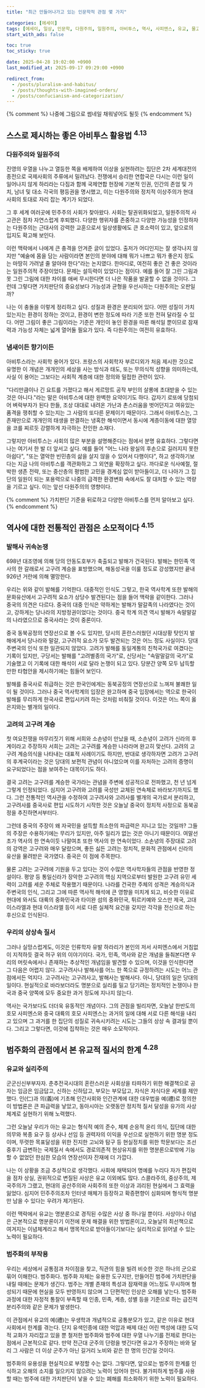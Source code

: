 ```yaml
---
title: "최근 만들어나가고 있는 인문학적 관점 몇 가지"

categories: [에세이]
tags: [에세이, 일상, 인문학, 다원주의, 일원주의, 아비투스, 역사, 사피엔스, 유교, 물고기는 존재하지 않는다]
start_with_ads: false

toc: true
toc_sticky: true

date: 2025-04-28 19:02:00 +0900
last_modified_at: 2025-09-17 09:29:00 +0900

redirect_from:
  - /posts/pluralism-and-habitus/
  - /posts/thoughts-with-imagined-orders/
  - /posts/confucianism-and-categorization/
---
```


{% comment %}
나중에 그림으로 썸네일 채워넣어도 될듯
{% endcomment %}

## **스스로 제시하는 좋은 아비투스 활용법 <sup>4.13</sup>**

### **다원주의와 일원주의**

진영의 우열을 나누고 열등한 쪽을 배제하여 이상을 실현하려는 집단은 2차 세계대전의 종전으로 국제사회의 주류에서 밀려났다. 전쟁에서 승리한 연합국은 다시는 이런 일이 일어나지 않게 하리라는 다짐과 함께 국제연합 헌장에 기본적 인권, 인간의 존엄 및 가치, 남녀 및 대소 각국의 평등권을 명시했고, 이는 다원주의와 정치적 이상주의가 현대 사회의 토대로 자리 잡는 계기가 되었다.

그 후 세계 여러곳에 민주주의 사회가 찾아왔다. 사회는 탈권위화되었고, 일원주의적 사고관은 점차 자연스럽게 후퇴했다. 다양한 행위자를 존중하고 다양한 가능성을 인정하자는 다원주의는 근대사의 강력한 교훈으로서 일상생활에도 큰 호소력이 있고, 앞으로의 입지도 확고해 보인다.

이런 맥락에서 나에게 큰 충격을 안겨준 글이 있었다. 출저가 어디인지는 잘 생각나지 않지만 "예술에 몸을 담는 사람이라면 본인의 분야에 대해 뭐가 나쁘고 뭐가 좋은지 정도는 마땅히 가려낼 줄 알아야 한다"라는 논지였다. 한마디로, 여전히 좋은 건 좋은 것이라는 일원주의적 주장이었다. 문제는 설득력이 있었다는 점이다. 예를 들어 잘 그린 그림과 못 그린 그림에 대한 차이를 애써 무시한다면 더 나은 작품을 발굴할 수 없을 것이다. 그런데 그렇다면 가치판단의 중요성보다 가능성과 균형을 우선시하는 다원주의는 오판일까?

나는 이 충돌을 이렇게 정리하고 싶다. 성질과 환경은 분리되어 있다. 어떤 성질이 가치있는지는 환경이 정하는 것이고, 환경이 변한 정도에 따라 기준 또한 전혀 달라질 수 있다. 어떤 그림이 좋은 그림이라는 기준은 개인이 놓인 환경을 따른 해석일 뿐이므로 잠재력과 가능성 자체는 넓게 열어둘 필요가 있다. 즉 다원주의는 여전히 유효하다.

### **냄새이든 향기이든**

아비투스라는 사회학 용어가 있다. 프랑스의 사회학자 부르디외가 처음 제시한 것으로 유명한 이 개념은 개개인의 세상을 사는 방식과 태도, 또는 무의식적 성향을 의미하는데, 사실 이 용어는 그보다는 사회적 계층에 대한 정의와 밀접한 관련이 있다.

"다리만큼이나 긴 요트를 가졌다고 해서 게르망트 공작 부인의 살롱에 초대받을 수 있는 것은 아니다."라는 말은 아비투스에 대한 완벽한 요약이기도 하다. 갑자기 로또에 당첨되어 벼락부자가 된다 한들, 조상 대대로 내려온 가난과 촌스러움을 벗어던지고 여유있는 품격을 쟁취할 수 있는지는 그 사람의 또다른 문제이기 때문이다. 그래서 아비투스는, 그 존재만으로 개개인의 태생을 판결하는 냉혹한 해석이면서 동시에 계층이동에 대한 열망을 코를 찌르듯 강렬하게 자극하는 잔인한 소재다.

그렇지만 아비투스는 사회의 많은 부분을 설명해준다는 점에서 분명 유효하다. 그렇다면 나는 여기서 한 발 더 앞서고 싶다. 예를 들어 "어느 나라 왕실의 후손으로 길러지지 못한 아쉽다", "또는 열악한 빈민층의 삶을 살지 않을 수 있어서 다행이다", 하고 생각하기보다는 지금 나의 아비투스를 객관화하고 그 외연을 확장하고 싶다. 까다로운 식사예절, 절박한 생존 전략, 또는 중산층의 평범한 고민을 경계심 없이 받아들이고, 더 나아가 그 집단의 일원이 되는 포용력으로 나중의 급격한 환경변화 속에서도 잘 대처할 수 있는 역량을 기르고 싶다. 이는 앞선 다원주의의 영향이다.

{% comment %}
가치판단 기준을 뒤로하고 다양한 아비투스를 먼저 알아보고 싶다.
{% endcomment %}

## **역사에 대한 전통적인 관점은 소모적이다 <sup>4.15</sup>**

### **발해사 귀속논쟁**

698년 대조영에 의해 당의 안동도호부가 축출되고 발해가 건국된다. 발해는 한민족 역사의 한 갈래로서 고구려 계승을 표방했으며, 해동성국을 이룰 정도로 강성했지만 끝내 926년 거란에 의해 멸망한다.

우리는 위와 같이 발해를 기억한다. 대중적인 인식도 그렇고, 한국 역사학계 또한 발해의 문화유산에서 고구려적 요소가 상당수 발견된다는 점을 들어 맥락을 같이한다. 그러나 중국의 의견은 다르다. 중국의 대중 인식은 약하게는 발해가 말갈족의 나라였다는 것이고, 강하게는 당나라의 지방정권이었다는 것이다. 중국 학계 의견 역시 발해가 속말말갈의 나라였으므로 중국사라는 것이 중론이다.

중국 동북공정의 연장선으로 볼 수도 있지만, 당시의 혼란스러웠던 시대상황 탓인지 발해에게서 당나라와 말갈, 고구려적 요소가 모두 발견되는 것은 어느 정도 사실이다. 당대 주변국의 인식 또한 일관되지 않았다. 고려가 발해를 동일계통의 친척국가로 여겼다는 기록이 있지만, 구당서는 발해를 "고려별종의 국가"로, 신당서는 "속말말갈의 국가"로 기술했고 이 기록에 대한 해석이 서로 달라 논쟁이 되고 있다. 당분간 양쪽 모두 납득할만한 타협안을 제시하기에는 힘들어 보인다.

발해를 중국사로 취급하는 것은 한국인에게는 동북공정의 연장선으로 느껴져 불쾌한 일이 될 것이다. 그러나 중국 역사학계의 입장은 완고하며 중국 입장에서는 역으로 한국이 발해를 무리하게 한국사로 편입시키려 하는 것처럼 비춰질 것이다. 이것은 어느 쪽이 옳은지와는 별개의 일이다.

### **고려의 고구려 계승**

첫 여요전쟁을 마무리짓기 위해 서희와 소손녕이 만났을 때, 소손녕이 고려가 신라의 후계이라고 주장하자 서희는 고려는 고구려를 계승한 나라라며 완고히 맞선다. 고려의 고구려 계승의식을 나타내는 대표적 사례이기도 하지만, 반대로 생각하자면 고려가 고구려의 후계국이라는 것은 당대의 보편적 관념이 아니었으며 이를 자처하는 고려의 증명이 요구되었다는 점을 보여주는 대목이기도 하다.

결국 고려는 고구려를 계승한 국가라는 관념을 주변에 성공적으로 전파했고, 천 년 넘게 그렇게 인정되었다. 심지어 고구려와 고려를 국성만 교체된 연속체로 바라보기까지도 했다. 그런 전통적인 역사관을 수정하여 고구려사와 고려사를 별개의 국가로서 분리하고, 고구려사를 중국사로 편입 시도하기 시작한 것은 오늘날 중국이 정치적 사정으로 동북공정을 추진하면서부터다.

그런데 중국의 주장이 왜 자국민을 설득할 최소한의 파급력은 지니고 있는 것일까? 그들의 주장은 수용하기에는 무리가 있지만, 아주 일리가 없는 것은 아니기 때문이다. 여말선초가 역사의 한 연속이듯 나말여초 또한 역사의 한 연속이었다. 소손녕의 주장대로 고려의 강역은 고구려와 매우 달랐으며, 좋든 싫든 고려는 정치적, 문화적 관점에서 신라의 유산을 물려받은 국가였다. 중국은 이 점에 주목한다.

물론 고려는 고구려에 기원을 두고 있다는 것이 수많은 역사학자들의 관점을 반영한 정설이다. 평양 등 통일신라가 장악한 고구려의 핵심 지역으로부터 발원한 고구려 유민 세력이 고려를 세운 주체로 작용했기 때문이다. 나라를 건국한 주체의 성격은 계승의식과 주변국의 인식, 그리고 그에 따른 역사적 해석에 큰 영향을 미치게 되고, 비슷한 이유로 현대에 와서도 대륙의 중화민국과 타이완 섬의 중화민국, 튀르키예와 오스만 제국, 고대 이스라엘과 현대 이스라엘 등이 서로 다른 실체적 요건을 갖지만 각각을 전신으로 하는 후신으로 인식된다.

### **우리의 상상속 질서**

그러나 실망스럽게도, 이것은 인류학자 유발 하라리가 본인의 저서 사피엔스에서 거침없이 지적하듯 결국 허구 위의 이야기이다. 국가, 민족, 역사와 같은 개념을 들춰본다면 우리의 머릿속에서나 존재하는 추상적인 개념임을 발견할 수 있으며, 이것을 인식한다면 그 다음은 어렵지 않다. 고구려사나 발해사를 어느 한 쪽으로 규정하려는 시도는 어느 관점에서든 억지다. 고구려사는 고구려사고, 발해사는 발해사다. 아니, 당대의 일은 당대의 일이다. 현실적으로 바라보더라도 명분으로 실리를 밀고 당기려는 정치적인 논쟁이나 한국과 중국 양쪽에 모두 중요한 과거 정도에 지나지 않는다.

역사는 국가보다도 더더욱 유동적인 개념이다. 그의 관점을 빌리자면, 오늘날 한반도의 호모 사피엔스와 중국 대륙의 호모 사피엔스는 과거의 일에 대해 서로 다른 해석을 내리고 있으며 그 과거를 한 집단의 성질로 귀속시키려는 시도는 그들의 상상 속 결과일 뿐이다. 그리고 그렇다면, 이것에 집착하는 것은 매우 소모적이다.

## **범주화의 관점에서 본 유교적 질서의 한계 <sup>4.28</sup>**

### **유교와 실리주의**

군군신신부부자자. 춘추전국시대의 혼란스러운 사회상을 타파하기 위한 해결책으로 공자는 임금은 임금답고, 신하는 신하답고, 부모는 부모답고, 자식은 자식다운 세계를 제안했다. 인(仁)과 의(義)에 기초해 인간사회와 인간관계에 대한 대우법을 예(禮)로 정의한 이 방법론은 큰 파급력을 낳았고, 동아시아는 오랫동안 정치적 질서 달성을 유가의 사상체계로 실현하기 위해 노력했다.

그런 오늘날 우리가 아는 유교는 형식적 예의 준수, 체제 순응적 윤리 의식, 집단에 대한 의무와 복종 요구 등 상사나 선임 등 권력자의 이익을 우선으로 실현하기 위한 명분 정도이며, 뚜렷한 목표달성을 위한 진지한 고뇌와 탐구 등 현실정치를 위한 학문보다는 조선 중후기 급변하는 국제질서 속에서도 경로의존적 현상유지를 위한 명분론으로밖에 기능할 수 없었던 한심한 모습의 연장선이자 잔재에 더 가깝다.

나는 이 상황을 조금 추상적으로 생각했다. 사회에 채택되어 명예를 누리다 자가 편집력을 점차 상실, 권위적으로 변질된 사상은 유교 이외에도 많다. 스콜라주의, 중상주의, 제국주의가 그랬고, 현대의 공산주의와 사회주의 또한 이상과 괴리된 현실에서 그 효력을 잃었다. 심지어 민주주의조차 인터넷 매체가 등장하고 확증편향이 심화되며 형식적 명분만 남을 수 있다는 우려가 제기된다.

이런 맥락에서 유교는 명분론으로 경직된 수많은 사상 중 하나일 뿐이다. 사상이나 이념은 근본적으로 명분론이기 이전에 문제 해결을 위한 방법론이고, 오늘날의 최선책으로 여겨지는 이념체계라고 해서 맹목적으로 받아들이기보다는 실리적으로 읽어낼 수 있는 노력이 필요하다.

### **범주화의 부작용**

우리는 세상에서 공통점과 차이점을 찾고, 직관의 힘을 빌려 비슷한 것은 하나의 군으로 묶어 이해한다. 범주화다. 범주화 자체는 유용한 도구지만, 만들어진 범주에 가치판단을 내릴 때에는 문제가 생긴다. 범주는 개별 존재의 특성과 잠재력을 어느정도 무시하며 형성되기 때문에 현실을 모두 반영하지 않으며 그 단편적인 인상은 오해를 낳는다. 범주화 과정에 대한 자정적 통찰이 부족할 때 인종, 민족, 계층, 성별 등을 기준으로 하는 급진적 분리주의와 같은 문제가 발생한다.

이 관점에서 유교의 예(禮)는 우생학과 개념적으로 공통분모가 있고, 같은 이유로 현대 사회에서 한계를 겪는다. 단지 유색인종에 대한 억압과 배제 대신 어린 백성에 대한 도덕적 교화가 자리잡고 있을 뿐 철저한 범주화와 범주에 대한 우열 나누기를 전제로 한다는 점에서 근본적으로 같다. 만약 전근대 군주의 단령을 벗긴다면 유교가 주장하는 바와 달리 그 사람은 더 이상 군주가 아닌 길거리 노비와 같은 한 명의 인간일 것이다.

범주화의 유용성을 현실적으로 부정할 수는 없다. 그렇다면, 앞으로는 범주의 한계를 인식하고 오해의 소지를 일으키지 않으려는 노력이 있어야 한다. 불가피하게 범주를 사용할 때는 범주에 대한 가치판단이 낳을 수 있는 폐해를 최소화하기 위한 노력이 필요하다.